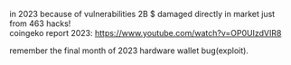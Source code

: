 in 2023 because of vulnerabilities 2B $ damaged directly in market just from 463 hacks!\
coingeko report 2023: https://www.youtube.com/watch?v=OP0UIzdVIR8

remember the final month of 2023 hardware wallet bug(exploit).
